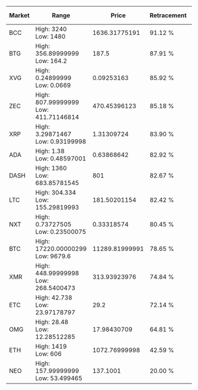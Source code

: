 | Market | Range | Price| Retracement | Doubles to 50% |
| --- | --- | --- | --- | --- |
| BCC | High: 3240<br />Low: 1480 | 1636.31775191 | 91.12 % | 1.44 |
| BTG | High: 356.89999999<br />Low: 164.2 | 187.5 | 87.91 % | 1.39 |
| XVG | High: 0.24899999<br />Low: 0.0669 | 0.09253163 | 85.92 % | 1.71 |
| ZEC | High: 807.99999999<br />Low: 411.71146814 | 470.45396123 | 85.18 % | 1.30 |
| XRP | High: 3.29871467<br />Low: 0.93199998 | 1.31309724 | 83.90 % | 1.61 |
| ADA | High: 1.38<br />Low: 0.48597001 | 0.63868642 | 82.92 % | 1.46 |
| DASH | High: 1360<br />Low: 683.85781545 | 801 | 82.67 % | 1.28 |
| LTC | High: 304.334<br />Low: 155.29819993 | 181.50201154 | 82.42 % | 1.27 |
| NXT | High: 0.73727505<br />Low: 0.23500075 | 0.33318574 | 80.45 % | 1.46 |
| BTC | High: 17220.00000299<br />Low: 9679.6 | 11289.81999991 | 78.65 % | 1.19 |
| XMR | High: 448.99999998<br />Low: 268.5400473 | 313.93923976 | 74.84 % | 1.14 |
| ETC | High: 42.738<br />Low: 23.97178797 | 29.2 | 72.14 % | 1.14 |
| OMG | High: 28.48<br />Low: 12.28512285 | 17.98430709 | 64.81 % | 1.13 |
| ETH | High: 1419<br />Low: 606 | 1072.76999998 | 42.59 % | 0.00 |
| NEO | High: 157.99999999<br />Low: 53.499465 | 137.1001 | 20.00 % | 0.00 |
